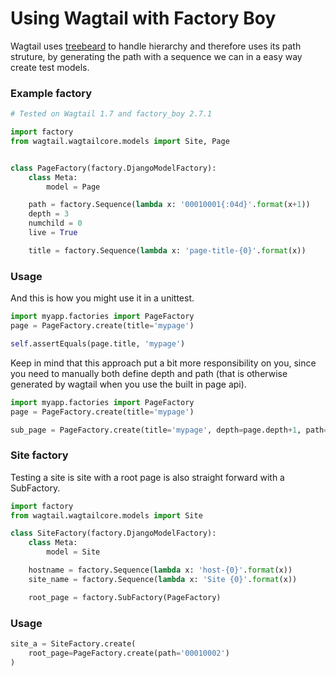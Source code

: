# Using Wagtail with Factory Boy

Wagtail uses [treebeard](https://github.com/tabo/django-treebeard) to handle hierarchy and therefore uses its path struture, by generating the path with a sequence we can in a easy way create test models.


### Example factory

```python
# Tested on Wagtail 1.7 and factory_boy 2.7.1

import factory
from wagtail.wagtailcore.models import Site, Page


class PageFactory(factory.DjangoModelFactory):
    class Meta:
        model = Page

    path = factory.Sequence(lambda x: '00010001{:04d}'.format(x+1))
    depth = 3
    numchild = 0
    live = True

    title = factory.Sequence(lambda x: 'page-title-{0}'.format(x))
```


### Usage

And this is how you might use it in a unittest.

```python
import myapp.factories import PageFactory
page = PageFactory.create(title='mypage')

self.assertEquals(page.title, 'mypage')
```

Keep in mind that this approach put a bit more responsibility on you, since you need to manually both define depth and path (that is otherwise generated by wagtail when you use the built in page api).

```python
import myapp.factories import PageFactory
page = PageFactory.create(title='mypage')

sub_page = PageFactory.create(title='mypage', depth=page.depth+1, path='{}0001'.format(page.path))
```


### Site factory

Testing a site is site with a root page is also straight forward with a SubFactory.

```python
import factory
from wagtail.wagtailcore.models import Site

class SiteFactory(factory.DjangoModelFactory):
    class Meta:
        model = Site

    hostname = factory.Sequence(lambda x: 'host-{0}'.format(x))
    site_name = factory.Sequence(lambda x: 'Site {0}'.format(x))

    root_page = factory.SubFactory(PageFactory)
```

### Usage

```python
site_a = SiteFactory.create(
    root_page=PageFactory.create(path='00010002')
)
```

